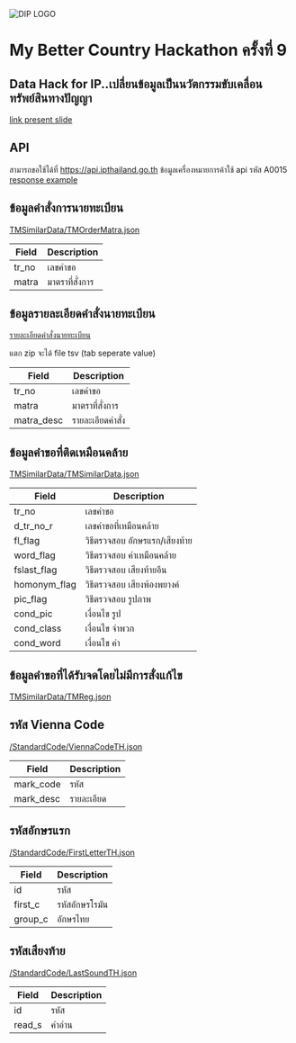 ![DIP LOGO](https://www.ipthailand.go.th/images/001/DIP-Logo.png)
# My Better Country Hackathon ครั้งที่ 9
## Data Hack for IP..เปลี่ยนข้อมูลเป็นนวัตกรรมขับเคลื่อนทรัพย์สินทางปัญญา
[link present slide](https://docs.google.com/presentation/d/1cgiY1A42jkdYhpMrvsSKm9BOXET3sG6zMF62ppCPhAk/edit?usp=sharing)

## API 
สามารถขอใช้ได้ที่ https://api.ipthailand.go.th
ข้อมูลเครื่องหมายการค้าใช้ api รหัส A0015
[response example](https://github.com/DIP-TH/Hackathon2021/blob/main/tmdataStructure.jsonc)

## ข้อมูลคำสั่งการนายทะเบียน
[TMSimilarData/TMOrderMatra.json](https://github.com/DIP-TH/Hackathon2021/blob/main/TMSimilarData/TMOrderMatra.json)

| Field | Description |
| --- | --- |
| tr_no | เลขคำขอ |
| matra | มาตราที่สั่งการ |

## ข้อมูลรายละเอียดคำสั่งนายทะเบียน
[รายละเอียดคำสั่งนายทะเบียน](https://github.com/DIP-TH/Hackathon2021/blob/main/TMSimilarData/export.zip)

แตก zip จะได้ file tsv (tab seperate value)

| Field | Description |
| --- | --- |
| tr_no | เลขคำขอ |
| matra | มาตราที่สั่งการ |
|matra_desc| รายละเอียดคำสั่ง |

## ข้อมูลคำขอที่ติดเหมือนคล้าย
[TMSimilarData/TMSimilarData.json](https://github.com/DIP-TH/Hackathon2021/blob/main/TMSimilarData/TMSimilarData.json)

| Field | Description |
| --- | --- |
| tr_no | เลขคำขอ |
| d_tr_no_r | เลขคำขอที่เหมือนคล้าย |
|fl_flag| วิธีตรวจสอบ อักษรแรก/เสียงท้าย |
|word_flag| วิธีตรวจสอบ คำเหมือนคล้าย |
|fslast_flag| วิธีตรวจสอบ เสียงท้ายอีน |
|homonym_flag| วิธีตรวจสอบ เสียงพ้องพยางค์ |
|pic_flag| วิธีตรวจสอบ รูปภาพ |
|cond_pic| เงื่อนไข รูป |
|cond_class| เงื่อนไข จำพวก |
|cond_word| เงื่อนไข คำ |

## ข้อมูลคำขอที่ได้รับจดโดยไม่มีการสั่งแก้ไข
[TMSimilarData/TMReg.json](https://github.com/DIP-TH/Hackathon2021/blob/main/TMSimilarData/TMReg.json)

## รหัส Vienna Code
[/StandardCode/ViennaCodeTH.json](https://github.com/DIP-TH/Hackathon2021/blob/main/StandardCode/ViennaCodeTH.json)

| Field | Description |
| --- | --- |
| mark_code | รหัส |
| mark_desc | รายละเอียด |

## รหัสอักษรแรก
[/StandardCode/FirstLetterTH.json](https://github.com/DIP-TH/Hackathon2021/blob/main/StandardCode/FirstLetterTH.json)

| Field | Description |
| --- | --- |
| id | รหัส |
| first_c | รหัสอักษรโรมัน |
| group_c | อักษรไทย |

## รหัสเสียงท้าย
[/StandardCode/LastSoundTH.json](https://github.com/DIP-TH/Hackathon2021/blob/main/StandardCode/LastSoundTH.json)

| Field | Description |
| --- | --- |
| id | รหัส |
| read_s | คำอ่าน |
